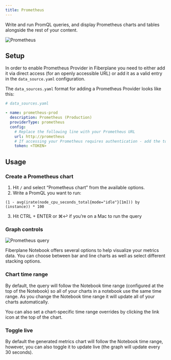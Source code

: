 ```yaml
---
title: Prometheus
---
```


Write and run PromQL queries, and display Prometheus charts and tables alongside the rest of your content.

![Prometheus](@assets/images/prometheus.png)

## Setup

In order to enable Prometheus Provider in Fiberplane you need to either add it via direct access (for an openly accessible URL) or add it as a valid entry in the `data_source.yaml` configuration.

The `data_sources.yaml` format for adding a Prometheus Provider looks like this:

```yaml
# data_sources.yaml

- name: prometheus-prod
  description: Prometheus (Production)
  providerType: prometheus
  config:
    # Replace the following line with your Prometheus URL
    url: http://prometheus
    # If accessing your Prometheus requires authentication - add the token below
    token: <TOKEN>
```

## Usage

### Create a Prometheus chart

1. Hit `/` and select “Prometheus chart” from the available options.
2. Write a PromQL you want to run:

```promql
(1 - avg(irate(node_cpu_seconds_total{mode="idle"}[1m])) by (instance)) * 100
```

3. Hit CTRL + ENTER or ⌘↩︎ if you’re on a Mac to run the query

### Graph controls

![Prometheus query](@assets/images/prometheus-query.png)

Fiberplane Notebook offers several options to help visualize your metrics data. You can choose between bar and line charts as well as select different stacking options.

### Chart time range

By default, the query will follow the Notebook time range (configured at the top of the Notebook) so all of your charts in a notebook use the same time range. As you change the Notebook time range it will update all of your charts automatically.

You can also set a chart-specific time range overrides by clicking the link icon at the top of the chart.

### Toggle live

By default the generated metrics chart will follow the Notebook time range, however, you can also toggle it to update live (the graph will update every 30 seconds).
